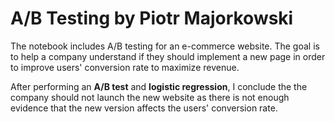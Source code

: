 # A/B Testing by Piotr Majorkowski

The notebook includes A/B testing for an e-commerce website. The goal is to help a company understand if they should implement a new page in order to improve users' conversion rate to maximize revenue.

After performing an **A/B test** and **logistic regression**, I conclude the the company should not launch the new website as there is not enough evidence that the new version affects the users' conversion rate.
